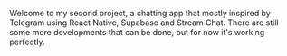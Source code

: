 Welcome to my second project, a chatting app that mostly inspired by Telegram using React Native, Supabase and Stream Chat. 
There are still some more developments that can be done, but for now it's working perfectly.
